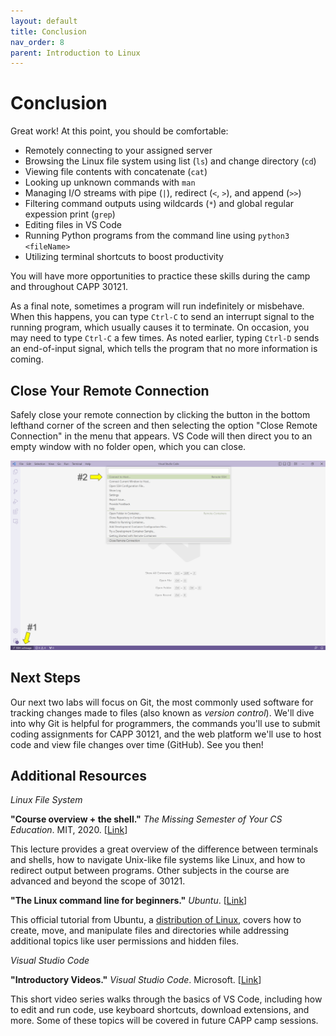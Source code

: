 ```yaml
---
layout: default
title: Conclusion
nav_order: 8
parent: Introduction to Linux
---
```


# Conclusion

Great work! At this point, you should be comfortable:

- Remotely connecting to your assigned server
- Browsing the Linux file system using list (`ls`) and change directory (`cd`)
- Viewing file contents with concatenate (`cat`)
- Looking up unknown commands with `man`
- Managing I/O streams with pipe (`|`), redirect (`<`, `>`), and append (`>>`)
- Filtering command outputs using wildcards (`*`) and global regular expession print (`grep`)
- Editing files in VS Code
- Running Python programs from the command line using `python3 <fileName>`
- Utilizing terminal shortcuts to boost productivity

You will have more opportunities to practice these skills during the camp and throughout CAPP 30121.

As a final note, sometimes a program will run indefinitely or misbehave. When this happens, you can type `Ctrl-C` to send an interrupt signal to the running program, which usually causes it to terminate. On occasion, you may need to type `Ctrl-C` a few times. As noted earlier, typing `Ctrl-D` sends an end-of-input signal, which tells the program that no more information is coming.

## Close Your Remote Connection

Safely close your remote connection by clicking the button in the bottom lefthand corner of the screen and then selecting the option "Close Remote Connection" in the menu that appears.  VS Code will then direct you to an empty window with no folder open, which you can close.

![VS Code Remote SSH close option screenshot](../assets/img/linux-conclusion-1.png)

## Next Steps

Our next two labs will focus on Git, the most commonly used software for tracking changes made to files (also known as _version control_). We'll dive into why Git is helpful for programmers, the commands you'll use to submit coding assignments for CAPP 30121, and the web platform we'll use to host code and view file changes over time (GitHub). See you then!

## Additional Resources

_Linux File System_

**"Course overview + the shell."** _The Missing Semester of Your CS Education_. MIT, 2020. [[Link](https://missing.csail.mit.edu/2020/course-shell/)]

This lecture provides a great overview of the difference between terminals and shells, how to navigate Unix-like file systems like Linux, and how to redirect output between programs. Other subjects in the course are advanced and beyond the scope of 30121.

**"The Linux command line for beginners."** _Ubuntu_. [[Link](https://ubuntu.com/tutorials/command-line-for-beginners#1-overview)]

This official tutorial from Ubuntu, a [distribution of Linux](https://en.wikipedia.org/wiki/Linux_distribution), covers how to create, move, and manipulate files and directories while addressing additional topics like user permissions and hidden files.

_Visual Studio Code_

**"Introductory Videos."** _Visual Studio Code_. Microsoft. [[Link]()]

This short video series walks through the basics of VS Code, including how to edit and run code, use keyboard shortcuts, download extensions, and more.  Some of these topics will be covered in future CAPP camp sessions.
